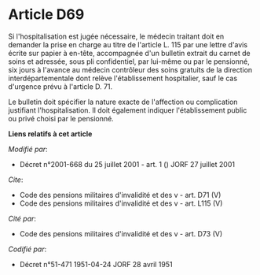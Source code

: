 # Article D69

Si l'hospitalisation est jugée nécessaire, le médecin traitant doit en demander la prise en charge au titre de l'article L.
115 par une lettre d'avis écrite sur papier à en-tête, accompagnée d'un bulletin extrait du carnet de soins et adressée, sous
pli confidentiel, par lui-même ou par le pensionné, six jours à l'avance au médecin contrôleur des soins gratuits de la
direction interdépartementale dont relève l'établissement hospitalier, sauf le cas d'urgence prévu à l'article D. 71.

Le bulletin doit spécifier la nature exacte de l'affection ou complication justifiant l'hospitalisation. Il doit également
indiquer l'établissement public ou privé choisi par le pensionné.

**Liens relatifs à cet article**

_Modifié par_:

  - Décret n°2001-668 du 25 juillet 2001 - art. 1 () JORF 27 juillet 2001

_Cite_:

  - Code des pensions militaires d'invalidité et des v - art. D71 (V)
  - Code des pensions militaires d'invalidité et des v - art. L115 (V)

_Cité par_:

  - Code des pensions militaires d'invalidité et des v - art. D73 (V)

_Codifié par_:

  - Décret n°51-471 1951-04-24 JORF 28 avril 1951
